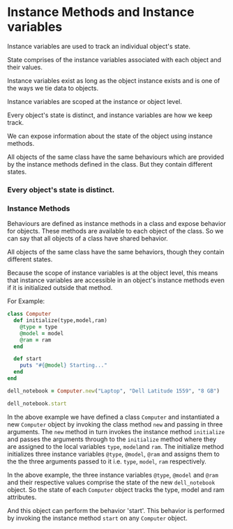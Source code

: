 # Instance Methods and Instance variables

Instance variables are used to track an individual object's state.

State comprises of the instance variables associated with each object and their values.

Instance variables exist as long as the object instance exists and is one of the ways we tie data to objects.

Instance variables are scoped at the instance or object level.

<!-- Instance variables are reponsible for keeping track of information about the state of an object.
 -->
Every object's state is distinct, and instance variables are how we keep track.

We can expose information about the state of the object using instance methods.

All objects of the same class have the same behaviours which are provided by the instance methods defined in the class. But they contain different states.

### Every object's state is distinct. 

### Instance Methods

Behaviours are defined as instance methods in a class and expose behavior for objects. These methods are available to each object of the class. So we can say that all objects of a class have shared behavior.

All objects of the same class have the same behaviors, though they contain different states.

Because the scope of instance variables is at the object level, this means that instance variables are accessible in an object's instance methods even if it is initialized outside that method.

For Example:

```ruby
class Computer
  def initialize(type,model,ram)
    @type = type
    @model = model
    @ram = ram
  end

  def start
    puts "#{@model} Starting..."
  end
end

dell_notebook = Computer.new("Laptop", "Dell Latitude 1559", "8 GB")

dell_notebook.start

```
In the above example we have defined a class `Computer` and instantiated a new `Computer` object by invoking the class method `new` and passing in three arguments.
The `new` method in turn invokes the instance method `initialize` and passes the arguments through to the `initialize` method where they are assigned to the local variables `type`, `model`and `ram`. The initialize method initializes three instance variables `@type`, `@model`, `@ram` and assigns them to the the three arguments passed to it i.e. `type`, `model`, `ram` respectively. 

In the above example, the three instance variables `@type`, `@model` and `@ram` and their respective values comprise the state of the new `dell_notebook` object. So the state of each `Computer` object tracks the type, model and ram attributes.

And this object can perform the behavior 'start'. This behavior is performed by invoking the instance method `start` on any `Computer` object.
